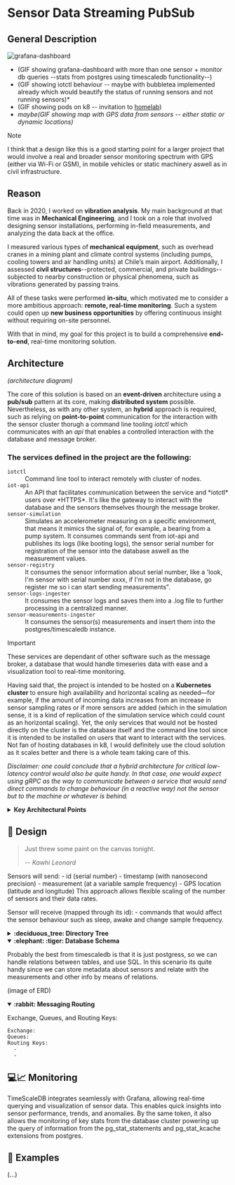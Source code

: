 # Sensor Data Streaming PubSub

## General Description
![grafana-dashboard](./assets/grafana-dashboard.gif)
* (GIF showing grafana-dashboard with more than one sensor + monitor db queries --stats from postgres using timescaledb functionality--)
* (GIF showing iotctl behaviour -- maybe with bubbletea implemented already which would beautify the status of running sensors and not running sensors)*
* (GIF showing pods on k8 -- invitation to [homelab](https://github.com/iferdel/homelab))
* *maybe(GIF showing map with GPS data from sensors -- either static or dynamic locations)*

> [!NOTE]
> I think that a design like this is a good starting point for a larger project that would involve a real and broader sensor monitoring spectrum with GPS (either via Wi-Fi or GSM), in mobile vehicles or static machinery aswell as in civil infrastructure.

## Reason
Back in 2020, I worked on **vibration analysis**. My main background at that time was in **Mechanical Engineering**, and I took on a role that involved designing sensor installations, performing in-field measurements, and analyzing the data back at the office. 

I measured various types of **mechanical equipment**, such as overhead cranes in a mining plant and climate control systems (including pumps, cooling towers and air handling units) at Chile’s main airport. Additionally, I assessed **civil structures**--protected, commercial, and private buildings--subjected to nearby construction or physical phenomena, such as vibrations generated by passing trains.

All of these tasks were performed **in-situ**, which motivated me to consider a more ambitious approach: **remote, real-time monitoring**. Such a system could open up **new business opportunities** by offering continuous insight without requiring on-site personnel.

With that in mind, my goal for this project is to build a comprehensive **end-to-end**, real-time monitoring solution.


## Architecture
*(architecture diagram)*

The core of this solution is based on an **event-driven** architecture using a **pub/sub** pattern at its core, making **distributed system** possible. Nevertheless, as with any other system, an **hybrid** approach is required, such as relying on **point-to-point** communication for the interaction with the sensor cluster thorugh a command line tooling *iotctl* which communicates with an *api* that enables a controlled interaction with the database and message broker.

### The services defined in the project are the following:
<dl>
  <dt><code>iotctl</code></dt>
  <dd>Command line tool to interact remotely with cluster of nodes.</dd>
  <dt><code>iot-api</code></dt>
  <dd>An API that facilitates communication between the service and *iotctl* users over *HTTPS*. It's like the gateway to interact with the database and the sensors themselves thourgh the message broker.</dd>
  <dt><code>sensor-simulation</code></dt>
  <dd>Simulates an accelerometer measuring on a specific environment, that means it mimics the signal of, for example, a bearing from a pump system. It consumes commands sent from iot-api and publishes its logs (like booting logs), the sensor serial number for registration of the sensor into the database aswell as the measurement values.</dd>
  <dt><code>sensor-registry</code></dt>
  <dd>It consumes the sensor information about serial number, like a 'look, I'm sensor with serial number xxxx, if I'm not in the database, go register me so i can start sending measurements".</dd>
  <dt><code>sensor-logs-ingester</code></dt>
  <dd>It consumes the sensor logs and saves them into a .log file to further processing in a centralized manner.</dd>
  <dt><code>sensor-measurements-ingester</code></dt>
  <dd>It consumes the sensor(s) measurements and insert them into the postgres/timescaledb instance.</dd>
</dl>

> [!IMPORTANT]
> These services are dependant of other software such as the message broker, a database that would handle timeseries data with ease and a visualization tool to real-time monitoring.

Having said that, the project is intended to be hosted on a **Kubernetes cluster** to ensure high availability and horizontal scaling as needed—for example, if the amount of incoming data increases from an increase in sensor sampling rates or if more sensors are added (which in the simulation sense, it is a kind of replication of the simulation service which could count as an horizontal scaling).
Yet, the only services that would not be hosted directly on the cluster is the database itself and the command line tool since it is intended to be installed on users that want to interact with the services.
Not fan of hosting databases in k8, I would definitely use the cloud solution as it scales better and there is a whole team taking care of this.

*Disclaimer: one could conclude that a hybrid architecture for critical low-latency control would also be quite handy. In that case, one would expect using gRPC as the way to communicate between a service that would send direct commands to change behaviour (in a reactive way) not the sensor but to the machine or whatever is behind.*

<details>
<summary><strong>Key Architectural Points</strong></summary>

- **Data Transfer**: The solution is intended to use Protobuf as a data serialization format to match real scenarios with embedded C or C++. However, for the initial setup (POC), the Go encoding/gob serializer is in use to ease development.
- **Infrastructure**: This project integrates with my [homelab](https://github.com/iferdel/homelab), which simulates a cloud-like environment on bare metal using TalosOS and GitOps with FluxCD. The only service that's out from the cluster is the command line tool which is intended to be used within a remote machine that needs to authenticate in order to interact with the sensor cluster.
- **CI/CD**: For CI/CD, I’m using a private Jenkins server and Docker Hub for image storage, while the GitHub repository hosts the source code. The whole CD would be handled with FluxCD.
- **Secrets**: I’m using Azure Key Vault for secrets in the homelab. 
- **Database**: The solution uses PostgreSQL with [TimeScaleDB](https://www.timescale.com/), an extension optimized for time-series data. In a real scenario, the paid cloud tier would be in use, but for this project I’m storaging everything on bare metal, integrated with CloudNativePG and OpenEBS + Mayastor for storage. Ephemeral and with data retention policy.
- **Data Management**: TimeScaleDB’s policies handle data expiration and compression, preventing storage overflow and improving performance.
- **Visualization**: Grafana is used for near real-time dashboards, leveraging its querying capabilities to visualize time-series data stored as well as stats from the database itself by means of wrapping the stats from pg_stat_statements and pg_stat_kcache with postgres CTEs and procedures.
- **Alarms**: *...*  
- **Communication Protocols**:
    - *Sensor communication uses MQTT with streaming queues.*
    - *Inter-service communication uses AMQP with RabbitMQ, employing quorum queues.*
    - *Alarm service communication uses gRPC for low-latency communication with the machine where the sensor to affect behaviour*

</details>

## :art: Design 

> Just threw some paint on the canvas tonight.
>
> -- <cite>Kawhi Leonard</cite>

Sensors will send:
    - id (serial number)
    - timestamp (with nanosecond precision)
    - measurement (at a variable sample frequency)
    - GPS location (latitude and longitude)
This approach allows flexible scaling of the number of sensors and their data rates.

Sensor will receive (mapped through its id):
    - commands that would affect the sensor behaviour such as sleep, awake and change sample frequency.

<details>
<summary><strong>:deciduous_tree: Directory Tree</strong></summary>

*I like the structure that became manifest while developing the project. That's why I'm attaching the filetree since it reads nicely.*
```
.
├── LICENSE
├── README.md
├── assets
│   └── grafana-dashboard.gif
├── cmd
│   ├── iotctl
│   │   ├── Dockerfile
│   │   ├── cmd
│   │   │   ├── awake.go
│   │   │   ├── changesamplefrequency.go
│   │   │   ├── delete.go
│   │   │   ├── root.go
│   │   │   ├── sensorstatus.go
│   │   │   └── sleep.go
│   │   └── main.go
│   ├── sensor-logs-ingester
│   │   ├── Dockerfile
│   │   ├── handlers.go
│   │   └── main.go
│   ├── sensor-measurements-ingester
│   │   ├── Dockerfile
│   │   ├── handlers.go
│   │   └── main.go
│   ├── sensor-registry
│   │   ├── Dockerfile
│   │   ├── handlers.go
│   │   └── main.go
│   └── sensor-simulation
│       ├── Dockerfile
│       ├── handlers.go
│       └── main.go
├── compose.yaml
├── dependencies
│   ├── grafana
│   │   ├── README.md
│   │   ├── grafana.ini
│   │   └── provisioning
│   │       ├── dashboards
│   │       │   ├── iot.json
│   │       │   ├── iot.yaml
│   │       │   └── queries.sql
│   │       └── datasources
│   │           └── datasources.yaml
│   ├── rabbitmq
│   │   ├── Dockerfile
│   │   ├── definitions.json
│   │   └── rabbitmq.conf
│   └── timescaledb
│       ├── Dockerfile
│       ├── init.sh
│       └── postgresql.conf
├── go.mod
├── go.sum
├── ideas.md
├── internal
│   ├── pubsub
│   │   ├── consume.go
│   │   └── publish.go
│   ├── routing
│   │   ├── models.go
│   │   └── routing.go
│   ├── sensorlogic
│   │   ├── awake.go
│   │   ├── changesamplefrequency.go
│   │   ├── sensor.go
│   │   ├── sensorlogs.go
│   │   ├── sensormeasurements.go
│   │   ├── sensorsignal.go
│   │   └── sleep.go
│   └── storage
│       ├── README.md
│       ├── db.go
│       ├── logs.go
│       ├── measurements.go
│       ├── models.go
│       └── sensors.go
└── utils
    └── wait-for-services.sh
```

</details>

<details open>
<summary><strong>:elephant: :tiger: Database Schema</strong></summary>

Probably the best from timescaledb is that it is just postgress, so we can handle relations between tables, and use SQL. In this scenario its quite handy since we can store metadata about sensors and relate with the measurements and other info by means of relations.

(image of ERD)

</details>

<details open>
<summary><strong>:rabbit:  Messaging Routing</strong></summary>

Exchange, Queues, and Routing Keys:

    Exchange: 
    Queues: 
    Routing Keys:
      -
      -

</summary>

## :computer::chart_with_upwards_trend: Monitoring
TimeScaleDB integrates seamlessly with Grafana, allowing real-time querying and visualization of sensor data. This enables quick insights into sensor performance, trends, and anomalies. By the same token, it also allows the monitoring of key stats from the database cluster powering up the query of information from the pg_stat_statements and pg_stat_kcache extensions from postgres.

## :cherries: Examples 
(...)


